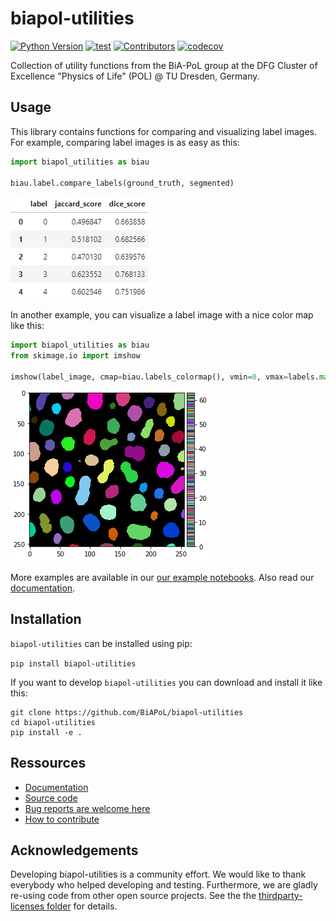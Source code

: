 # biapol-utilities
[![Python Version](https://img.shields.io/pypi/pyversions/biapol-utilities.svg?color=green)](https://python.org)
[![test](https://github.com/BiAPoL/biapol-utilities/actions/workflows/test.yml/badge.svg)](https://github.com/BiAPoL/biapol-utilities/actions/workflows/test.yml)
[![Contributors](https://img.shields.io/github/contributors-anon/BiAPoL/biapol-utilities)](https://github.com/BiAPoL/biapol-utilities/graphs/contributors)
[![codecov](https://codecov.io/gh/BiAPoL/biapol-utilities/branch/master/graph/badge.svg)](https://codecov.io/gh/BiAPoL/biapol-utilities)

Collection of utility functions from the BiA-PoL group at the DFG Cluster of Excellence "Physics of Life" (POL) @ TU Dresden, Germany. 

## Usage 

This library contains functions for comparing and visualizing label images. For example, comparing label images is as easy as this:
```python
import biapol_utilities as biau

biau.label.compare_labels(ground_truth, segmented)
```
![img.png](docs/_static/example_table.png)

In another example, you can visualize a label image with a nice color map like this:

```python
import biapol_utilities as biau
from skimage.io import imshow

imshow(label_image, cmap=biau.labels_colormap(), vmin=0, vmax=labels.max())
```
![img.png](docs/_static/example_label_image.png)

More examples are available in our [our example notebooks](https://github.com/BiAPoL/biapol-utilities/tree/main/docs/_include/notebooks/label).
Also read our [documentation](https://biapol.github.io/biapol-utilities).

## Installation

`biapol-utilities` can be installed using pip:

`pip install biapol-utilities`

If you want to develop `biapol-utilities` you can download and install it like this:

```
git clone https://github.com/BiAPoL/biapol-utilities
cd biapol-utilities
pip install -e .
```

## Ressources

* [Documentation](https://biapol.github.io/biapol-utilities)
* [Source code](https://github.com/BiAPoL/biapol-utilities)
* [Bug reports are welcome here](https://github.com/BiAPoL/biapol-utilities/issues)
* [How to contribute](https://biapol.github.io/biapol-utilities/_include/Contribute.html)

## Acknowledgements
Developing biapol-utilities is a community effort. We would like to thank everybody who helped developing and testing. 
Furthermore, we are gladly re-using code from other open source projects. 
See the the [thirdparty-licenses folder](https://github.com/BiAPoL/biapol-utilities/tree/main/license_thirdparty) for details.

